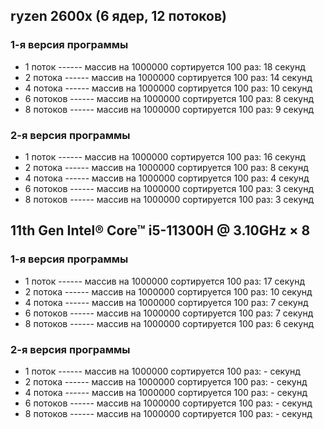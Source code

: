 ## ryzen 2600x (6 ядер, 12 потоков)
### 1-я версия программы
- 1 поток ------ массив на 1000000 сортируется 100 раз: 18 секунд
- 2 потока ------ массив на 1000000 сортируется 100 раз: 14 секунд
- 4 потока ------ массив на 1000000 сортируется 100 раз: 10 секунд
- 6 потоков ------ массив на 1000000 сортируется 100 раз: 8 секунд
- 8 потоков ------ массив на 1000000 сортируется 100 раз: 9 секунд

### 2-я версия программы
- 1 поток ------ массив на 1000000 сортируется 100 раз: 16 секунд
- 2 потока ------ массив на 1000000 сортируется 100 раз: 8 секунд
- 4 потока ------ массив на 1000000 сортируется 100 раз: 4 секунд
- 6 потоков ------ массив на 1000000 сортируется 100 раз: 3 секунд
- 8 потоков ------ массив на 1000000 сортируется 100 раз: 3 секунд

## 11th Gen Intel® Core™ i5-11300H @ 3.10GHz × 8

### 1-я версия программы
- 1 поток ------ массив на 1000000 сортируется 100 раз: 17 секунд
- 2 потока ------ массив на 1000000 сортируется 100 раз: 10  секунд
- 4 потока ------ массив на 1000000 сортируется 100 раз: 7 секунд
- 6 потоков ------ массив на 1000000 сортируется 100 раз: 7 секунд
- 8 потоков ------ массив на 1000000 сортируется 100 раз:  6 секунд

### 2-я версия программы
- 1 поток ------ массив на 1000000 сортируется 100 раз: - секунд
- 2 потока ------ массив на 1000000 сортируется 100 раз: -  секунд
- 4 потока ------ массив на 1000000 сортируется 100 раз: - секунд
- 6 потоков ------ массив на 1000000 сортируется 100 раз: - секунд
- 8 потоков ------ массив на 1000000 сортируется 100 раз:  - секунд